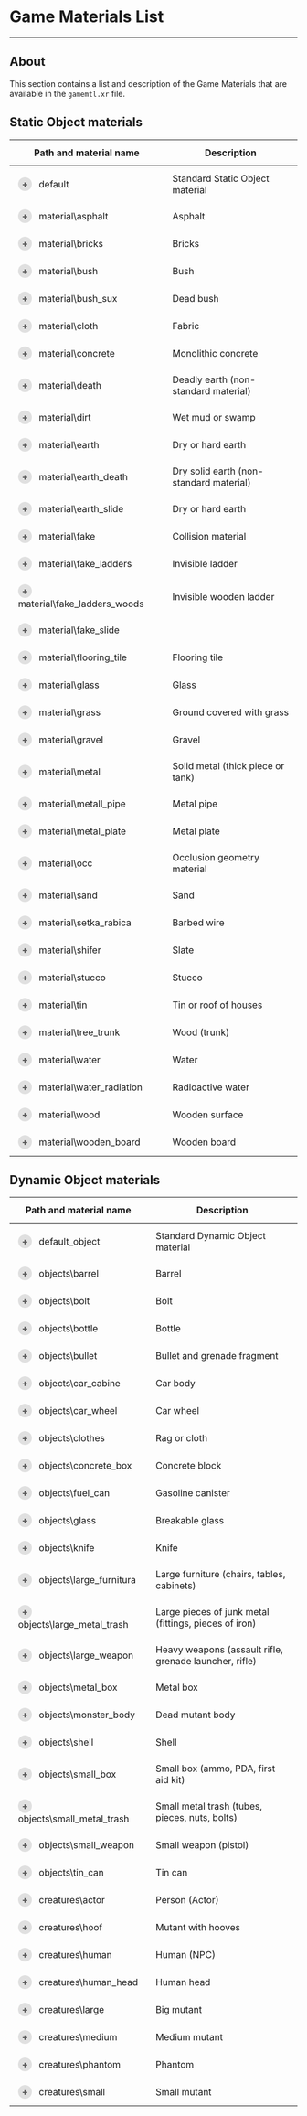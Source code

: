 # Game Materials List

___

## About

This section contains a list and description of the Game Materials that are available in the `gamemtl.xr` file.

## Static Object materials

<style>
.main-table {
    width: 100%;
    border-collapse: collapse;
}

.main-table th, .main-table td {
    padding: 12px 15px;
}

.main-table th {
}

.material-row {
    transition: background-color 0.2s;
}

.material-row:hover {
    background-color: #f9f9f9;
}

.expand-btn {
    cursor: pointer;
    display: inline-block;
    width: 24px;
    height: 24px;
    text-align: center;
    margin-right: 8px;
    background-color: #e0e0e0;
    border-radius: 50%;
    color: #555;
    font-weight: bold;
    line-height: 24px;
    transition: all 0.3s;
    user-select: none;
}

.expand-btn:hover {
    background-color: #d0d0d0;
}

.expand-btn.active {
    background-color: #4CAF50;
    color: white;
}

.details-container {
    max-height: 0;
    overflow: hidden;
    transition: max-height 0.2s ease-out;
    background-color: #fafafa;
}

.details-container.show {
    max-height: 1500px;
    transition: max-height 0.2s ease-in;
}

.nested-table {
    width: calc(100% - 30px);
    margin: 10px 15px;
    border-collapse: collapse;
    box-shadow: 0 1px 3px rgba(0,0,0,0.1);
}

.nested-table td {
    padding: 10px 15px;
    border: 1px solid #e0e0e0;
    background-color: white;
}

.nested-table tr:first-child td {
    border-top: none;
}

.nested-table tr:last-child td {
    border-bottom: none;
}

.nested-table tr td:first-child {
    border-left: none;
    font-weight: 500;
    color: #333;
}

.nested-table tr td:last-child {
    border-right: none;
    color: #666;
}
</style>

<table class="main-table" id="StaticObjectMaterialsTable">
    <thead>
        <tr>
            <th>Path and material name</th>
            <th>Description</th>
        </tr>
    </thead>
    <tbody>
        <tr class="material-row">
            <td>
                <span class="expand-btn" data-source="static/default.html">+</span>
                default
            </td>
            <td>Standard Static Object material</td>
        </tr>
        <tr>
            <td colspan="2" style="padding: 0;">
                <div class="details-container">
                    <table class="nested-table">
                    </table>
                </div>
            </td>
        </tr>
        <tr class="material-row">
            <td>
                <span class="expand-btn" data-source="static/asphalt.html">+</span>
                material\asphalt
            </td>
            <td>Asphalt</td>
        </tr>
        <tr>
            <td colspan="2" style="padding: 0;">
                <div class="details-container">
                    <table class="nested-table">
                    </table>
                </div>
            </td>
        </tr>
        <tr class="material-row">
            <td>
                <span class="expand-btn" data-source="static/bricks.html">+</span>
                material\bricks
            </td>
            <td>Bricks</td>
        </tr>
        <tr>
            <td colspan="2" style="padding: 0;">
                <div class="details-container">
                    <table class="nested-table">
                    </table>
                </div>
            </td>
        </tr>
        <tr class="material-row">
            <td>
                <span class="expand-btn" data-source="static/bush.html">+</span>
                material\bush
            </td>
            <td>Bush</td>
        </tr>
        <tr>
            <td colspan="2" style="padding: 0;">
                <div class="details-container">
                    <table class="nested-table">
                    </table>
                </div>
            </td>
        </tr>
        <tr class="material-row">
            <td>
                <span class="expand-btn" data-source="static/bush-sux.html">+</span>
                material\bush_sux
            </td>
            <td>Dead bush</td>
        </tr>
        <tr>
            <td colspan="2" style="padding: 0;">
                <div class="details-container">
                    <table class="nested-table">
                    </table>
                </div>
            </td>
        </tr>
        <tr class="material-row">
            <td>
                <span class="expand-btn" data-source="static/cloth.html">+</span>
                material\cloth
            </td>
            <td>Fabric</td>
        </tr>
        <tr>
            <td colspan="2" style="padding: 0;">
                <div class="details-container">
                    <table class="nested-table">
                    </table>
                </div>
            </td>
        </tr>
        <tr class="material-row">
            <td>
                <span class="expand-btn" data-source="static/concrete.html">+</span>
                material\concrete
            </td>
            <td>Monolithic concrete</td>
        </tr>
        <tr>
            <td colspan="2" style="padding: 0;">
                <div class="details-container">
                    <table class="nested-table">
                    </table>
                </div>
            </td>
        </tr>
        <tr class="material-row">
            <td>
                <span class="expand-btn" data-source="static/death.html">+</span>
                material\death
            </td>
            <td>Deadly earth (non-standard material)</td>
        </tr>
        <tr>
            <td colspan="2" style="padding: 0;">
                <div class="details-container">
                    <table class="nested-table">
                    </table>
                </div>
            </td>
        </tr>
        <tr class="material-row">
            <td>
                <span class="expand-btn" data-source="static/dirt.html">+</span>
                material\dirt
            </td>
            <td>Wet mud or swamp</td>
        </tr>
        <tr>
            <td colspan="2" style="padding: 0;">
                <div class="details-container">
                    <table class="nested-table">
                    </table>
                </div>
            </td>
        </tr>
        <tr class="material-row">
            <td>
                <span class="expand-btn" data-source="static/earth.html">+</span>
                material\earth
            </td>
            <td>Dry or hard earth</td>
        </tr>
        <tr>
            <td colspan="2" style="padding: 0;">
                <div class="details-container">
                    <table class="nested-table">
                    </table>
                </div>
            </td>
        </tr>
        <tr class="material-row">
            <td>
                <span class="expand-btn" data-source="static/earth-death.html">+</span>
                material\earth_death
            </td>
            <td>Dry solid earth (non-standard material)</td>
        </tr>
        <tr>
            <td colspan="2" style="padding: 0;">
                <div class="details-container">
                    <table class="nested-table">
                    </table>
                </div>
            </td>
        </tr>
        <tr class="material-row">
            <td>
                <span class="expand-btn" data-source="static/earth-slide.html">+</span>
                material\earth_slide
            </td>
            <td>Dry or hard earth</td>
        </tr>
        <tr>
            <td colspan="2" style="padding: 0;">
                <div class="details-container">
                    <table class="nested-table">
                    </table>
                </div>
            </td>
        </tr>
        <tr class="material-row">
            <td>
                <span class="expand-btn" data-source="static/fake.html">+</span>
                material\fake
            </td>
            <td>Collision material</td>
        </tr>
        <tr>
            <td colspan="2" style="padding: 0;">
                <div class="details-container">
                    <table class="nested-table">
                    </table>
                </div>
            </td>
        </tr>
        <tr class="material-row">
            <td>
                <span class="expand-btn" data-source="static/fake-ladders.html">+</span>
                material\fake_ladders
            </td>
            <td>Invisible ladder</td>
        </tr>
        <tr>
            <td colspan="2" style="padding: 0;">
                <div class="details-container">
                    <table class="nested-table">
                    </table>
                </div>
            </td>
        </tr>
        <tr class="material-row">
            <td>
                <span class="expand-btn" data-source="static/fake-ladders-woods.html">+</span>
                material\fake_ladders_woods
            </td>
            <td>Invisible wooden ladder</td>
        </tr>
        <tr>
            <td colspan="2" style="padding: 0;">
                <div class="details-container">
                    <table class="nested-table">
                    </table>
                </div>
            </td>
        </tr>
        <tr class="material-row">
            <td>
                <span class="expand-btn" data-source="static/fake-slide.html">+</span>
                material\fake_slide
            </td>
            <td></td>
        </tr>
        <tr>
            <td colspan="2" style="padding: 0;">
                <div class="details-container">
                    <table class="nested-table">
                    </table>
                </div>
            </td>
        </tr>
        <tr class="material-row">
            <td>
                <span class="expand-btn" data-source="static/flooring-tile.html">+</span>
                material\flooring_tile
            </td>
            <td>Flooring tile</td>
        </tr>
        <tr>
            <td colspan="2" style="padding: 0;">
                <div class="details-container">
                    <table class="nested-table">
                    </table>
                </div>
            </td>
        </tr>
        <tr class="material-row">
            <td>
                <span class="expand-btn" data-source="static/glass.html">+</span>
                material\glass
            </td>
            <td>Glass</td>
        </tr>
        <tr>
            <td colspan="2" style="padding: 0;">
                <div class="details-container">
                    <table class="nested-table">
                    </table>
                </div>
            </td>
        </tr>
        <tr class="material-row">
            <td>
                <span class="expand-btn" data-source="static/grass.html">+</span>
                material\grass
            </td>
            <td>Ground covered with grass</td>
        </tr>
        <tr>
            <td colspan="2" style="padding: 0;">
                <div class="details-container">
                    <table class="nested-table">
                    </table>
                </div>
            </td>
        </tr>
        <tr class="material-row">
            <td>
                <span class="expand-btn" data-source="static/gravel.html">+</span>
                material\gravel
            </td>
            <td>Gravel</td>
        </tr>
        <tr>
            <td colspan="2" style="padding: 0;">
                <div class="details-container">
                    <table class="nested-table">
                    </table>
                </div>
            </td>
        </tr>
        <tr class="material-row">
            <td>
                <span class="expand-btn" data-source="static/metal.html">+</span>
                material\metal
            </td>
            <td>Solid metal (thick piece or tank) </td>
        </tr>
        <tr>
            <td colspan="2" style="padding: 0;">
                <div class="details-container">
                    <table class="nested-table">
                    </table>
                </div>
            </td>
        </tr>
        <tr class="material-row">
            <td>
                <span class="expand-btn" data-source="static/metall-pipe.html">+</span>
                material\metall_pipe
            </td>
            <td>Metal pipe</td>
        </tr>
        <tr>
            <td colspan="2" style="padding: 0;">
                <div class="details-container">
                    <table class="nested-table">
                    </table>
                </div>
            </td>
        </tr>
        <tr class="material-row">
            <td>
                <span class="expand-btn" data-source="static/metal-plate.html">+</span>
                material\metal_plate
            </td>
            <td>Metal plate</td>
        </tr>
        <tr>
            <td colspan="2" style="padding: 0;">
                <div class="details-container">
                    <table class="nested-table">
                    </table>
                </div>
            </td>
        </tr>
        <tr class="material-row">
            <td>
                <span class="expand-btn" data-source="static/occ.html">+</span>
                material\occ
            </td>
            <td>Occlusion geometry material</td>
        </tr>
        <tr>
            <td colspan="2" style="padding: 0;">
                <div class="details-container">
                    <table class="nested-table">
                    </table>
                </div>
            </td>
        </tr>
        <tr class="material-row">
            <td>
                <span class="expand-btn" data-source="static/sand.html">+</span>
                material\sand
            </td>
            <td>Sand</td>
        </tr>
        <tr>
            <td colspan="2" style="padding: 0;">
                <div class="details-container">
                    <table class="nested-table">
                    </table>
                </div>
            </td>
        </tr>
        <tr class="material-row">
            <td>
                <span class="expand-btn" data-source="static/setka-rabica.html">+</span>
                material\setka_rabica
            </td>
            <td>Barbed wire</td>
        </tr>
        <tr>
            <td colspan="2" style="padding: 0;">
                <div class="details-container">
                    <table class="nested-table">
                    </table>
                </div>
            </td>
        </tr>
        <tr class="material-row">
            <td>
                <span class="expand-btn" data-source="static/shifer.html">+</span>
                material\shifer
            </td>
            <td>Slate</td>
        </tr>
        <tr>
            <td colspan="2" style="padding: 0;">
                <div class="details-container">
                    <table class="nested-table">
                    </table>
                </div>
            </td>
        </tr>
        <tr class="material-row">
            <td>
                <span class="expand-btn" data-source="static/stucco.html">+</span>
                material\stucco
            </td>
            <td>Stucco</td>
        </tr>
        <tr>
            <td colspan="2" style="padding: 0;">
                <div class="details-container">
                    <table class="nested-table">
                    </table>
                </div>
            </td>
        </tr>
        <tr class="material-row">
            <td>
                <span class="expand-btn" data-source="static/tin.html">+</span>
                material\tin
            </td>
            <td>Tin or roof of houses</td>
        </tr>
        <tr>
            <td colspan="2" style="padding: 0;">
                <div class="details-container">
                    <table class="nested-table">
                    </table>
                </div>
            </td>
        </tr>
        <tr class="material-row">
            <td>
                <span class="expand-btn" data-source="static/tree-trunk.html">+</span>
                material\tree_trunk
            </td>
            <td>Wood (trunk)</td>
        </tr>
        <tr>
            <td colspan="2" style="padding: 0;">
                <div class="details-container">
                    <table class="nested-table">
                    </table>
                </div>
            </td>
        </tr>
        <tr class="material-row">
            <td>
                <span class="expand-btn" data-source="static/water.html">+</span>
                material\water
            </td>
            <td>Water</td>
        </tr>
        <tr>
            <td colspan="2" style="padding: 0;">
                <div class="details-container">
                    <table class="nested-table">
                    </table>
                </div>
            </td>
        </tr>
        <tr class="material-row">
            <td>
                <span class="expand-btn" data-source="static/water-radiation.html">+</span>
                material\water_radiation
            </td>
            <td>Radioactive water</td>
        </tr>
        <tr>
            <td colspan="2" style="padding: 0;">
                <div class="details-container">
                    <table class="nested-table">
                    </table>
                </div>
            </td>
        </tr>
        <tr class="material-row">
            <td>
                <span class="expand-btn" data-source="static/wood.html">+</span>
                material\wood
            </td>
            <td>Wooden surface</td>
        </tr>
        <tr>
            <td colspan="2" style="padding: 0;">
                <div class="details-container">
                    <table class="nested-table">
                    </table>
                </div>
            </td>
        </tr>
        <tr class="material-row">
            <td>
                <span class="expand-btn" data-source="static/wooden-board.html">+</span>
                material\wooden_board
            </td>
            <td>Wooden board</td>
        </tr>
        <tr>
            <td colspan="2" style="padding: 0;">
                <div class="details-container">
                    <table class="nested-table">
                    </table>
                </div>
            </td>
        </tr>
    </tbody>
</table>

## Dynamic Object materials

<table class="main-table" id="DynamicObjectMaterialsTable">
    <thead>
        <tr>
            <th>Path and material name</th>
            <th>Description</th>
        </tr>
    </thead>
    <tbody>
        <tr class="material-row">
            <td>
                <span class="expand-btn" data-source="dynamic/default-object.html">+</span>
                default_object
            </td>
            <td>Standard Dynamic Object material</td>
        </tr>
        <tr>
            <td colspan="2" style="padding: 0;">
                <div class="details-container">
                    <table class="nested-table">
                    </table>
                </div>
            </td>
        </tr>
        <tr class="material-row">
            <td>
                <span class="expand-btn" data-source="dynamic/barrel.html">+</span>
                objects\barrel
            </td>
            <td>Barrel</td>
        </tr>
        <tr>
            <td colspan="2" style="padding: 0;">
                <div class="details-container">
                    <table class="nested-table">
                    </table>
                </div>
            </td>
        </tr>
        <tr class="material-row">
            <td>
                <span class="expand-btn" data-source="dynamic/bolt.html">+</span>
                objects\bolt
            </td>
            <td>Bolt</td>
        </tr>
        <tr>
            <td colspan="2" style="padding: 0;">
                <div class="details-container">
                    <table class="nested-table">
                    </table>
                </div>
            </td>
        </tr>
        <tr class="material-row">
            <td>
                <span class="expand-btn" data-source="dynamic/bottle.html">+</span>
                objects\bottle
            </td>
            <td>Bottle</td>
        </tr>
        <tr>
            <td colspan="2" style="padding: 0;">
                <div class="details-container">
                    <table class="nested-table">
                    </table>
                </div>
            </td>
        </tr>
        <tr class="material-row">
            <td>
                <span class="expand-btn" data-source="dynamic/bullet.html">+</span>
                objects\bullet
            </td>
            <td>Bullet and grenade fragment</td>
        </tr>
        <tr>
            <td colspan="2" style="padding: 0;">
                <div class="details-container">
                    <table class="nested-table">
                    </table>
                </div>
            </td>
        </tr>
        <tr class="material-row">
            <td>
                <span class="expand-btn" data-source="dynamic/car-cabine.html">+</span>
                objects\car_cabine
            </td>
            <td>Car body</td>
        </tr>
        <tr>
            <td colspan="2" style="padding: 0;">
                <div class="details-container">
                    <table class="nested-table">
                    </table>
                </div>
            </td>
        </tr>
        <tr class="material-row">
            <td>
                <span class="expand-btn" data-source="dynamic/car-wheel.html">+</span>
                objects\car_wheel
            </td>
            <td>Car wheel</td>
        </tr>
        <tr>
            <td colspan="2" style="padding: 0;">
                <div class="details-container">
                    <table class="nested-table">
                    </table>
                </div>
            </td>
        </tr>
        <tr class="material-row">
            <td>
                <span class="expand-btn" data-source="dynamic/clothes.html">+</span>
                objects\clothes
            </td>
            <td>Rag or cloth</td>
        </tr>
        <tr>
            <td colspan="2" style="padding: 0;">
                <div class="details-container">
                    <table class="nested-table">
                    </table>
                </div>
            </td>
        </tr>
        <tr class="material-row">
            <td>
                <span class="expand-btn" data-source="dynamic/concreate-box.html">+</span>
                objects\concrete_box
            </td>
            <td>Concrete block</td>
        </tr>
        <tr>
            <td colspan="2" style="padding: 0;">
                <div class="details-container">
                    <table class="nested-table">
                    </table>
                </div>
            </td>
        </tr>
        <tr class="material-row">
            <td>
                <span class="expand-btn" data-source="dynamic/fuel-can.html">+</span>
                objects\fuel_can
            </td>
            <td>Gasoline canister</td>
        </tr>
        <tr>
            <td colspan="2" style="padding: 0;">
                <div class="details-container">
                    <table class="nested-table">
                    </table>
                </div>
            </td>
        </tr>
        <tr class="material-row">
            <td>
                <span class="expand-btn" data-source="dynamic/glass.html">+</span>
                objects\glass
            </td>
            <td>Breakable glass</td>
        </tr>
        <tr>
            <td colspan="2" style="padding: 0;">
                <div class="details-container">
                    <table class="nested-table">
                    </table>
                </div>
            </td>
        </tr>
        <tr class="material-row">
            <td>
                <span class="expand-btn" data-source="dynamic/knife.html">+</span>
                objects\knife
            </td>
            <td>Knife</td>
        </tr>
        <tr>
            <td colspan="2" style="padding: 0;">
                <div class="details-container">
                    <table class="nested-table">
                    </table>
                </div>
            </td>
        </tr>
        <tr class="material-row">
            <td>
                <span class="expand-btn" data-source="dynamic/large-furnitura.html">+</span>
                objects\large_furnitura
            </td>
            <td>Large furniture (chairs, tables, cabinets)</td>
        </tr>
        <tr>
            <td colspan="2" style="padding: 0;">
                <div class="details-container">
                    <table class="nested-table">
                    </table>
                </div>
            </td>
        </tr>
        <tr class="material-row">
            <td>
                <span class="expand-btn" data-source="dynamic/large-metal-trash.html">+</span>
                objects\large_metal_trash
            </td>
            <td>Large pieces of junk metal (fittings, pieces of iron)</td>
        </tr>
        <tr>
            <td colspan="2" style="padding: 0;">
                <div class="details-container">
                    <table class="nested-table">
                    </table>
                </div>
            </td>
        </tr>
        <tr class="material-row">
            <td>
                <span class="expand-btn" data-source="dynamic/large-weapon.html">+</span>
                objects\large_weapon
            </td>
            <td>Heavy weapons (assault rifle, grenade launcher, rifle)</td>
        </tr>
        <tr>
            <td colspan="2" style="padding: 0;">
                <div class="details-container">
                    <table class="nested-table">
                    </table>
                </div>
            </td>
        </tr>
        <tr class="material-row">
            <td>
                <span class="expand-btn" data-source="dynamic/metal-box.html">+</span>
                objects\metal_box
            </td>
            <td>Metal box</td>
        </tr>
        <tr>
            <td colspan="2" style="padding: 0;">
                <div class="details-container">
                    <table class="nested-table">
                    </table>
                </div>
            </td>
        </tr>
        <tr class="material-row">
            <td>
                <span class="expand-btn" data-source="dynamic/monster-body.html">+</span>
                objects\monster_body
            </td>
            <td>Dead mutant body</td>
        </tr>
        <tr>
            <td colspan="2" style="padding: 0;">
                <div class="details-container">
                    <table class="nested-table">
                    </table>
                </div>
            </td>
        </tr>
        <tr class="material-row">
            <td>
                <span class="expand-btn" data-source="dynamic/shell.html">+</span>
                objects\shell
            </td>
            <td>Shell</td>
        </tr>
        <tr>
            <td colspan="2" style="padding: 0;">
                <div class="details-container">
                    <table class="nested-table">
                    </table>
                </div>
            </td>
        </tr>
        <tr class="material-row">
            <td>
                <span class="expand-btn" data-source="dynamic/small-box.html">+</span>
                objects\small_box
            </td>
            <td>Small box (ammo, PDA, first aid kit)</td>
        </tr>
        <tr>
            <td colspan="2" style="padding: 0;">
                <div class="details-container">
                    <table class="nested-table">
                    </table>
                </div>
            </td>
        </tr>
        <tr class="material-row">
            <td>
                <span class="expand-btn" data-source="dynamic/small-metal-trash.html">+</span>
                objects\small_metal_trash
            </td>
            <td>Small metal trash (tubes, pieces, nuts, bolts)</td>
        </tr>
        <tr>
            <td colspan="2" style="padding: 0;">
                <div class="details-container">
                    <table class="nested-table">
                    </table>
                </div>
            </td>
        </tr>
        <tr class="material-row">
            <td>
                <span class="expand-btn" data-source="dynamic/small-weapon.html">+</span>
                objects\small_weapon
            </td>
            <td>Small weapon (pistol)</td>
        </tr>
        <tr>
            <td colspan="2" style="padding: 0;">
                <div class="details-container">
                    <table class="nested-table">
                    </table>
                </div>
            </td>
        </tr>
        <tr class="material-row">
            <td>
                <span class="expand-btn" data-source="dynamic/tin-can.html">+</span>
                objects\tin_can
            </td>
            <td>Tin can</td>
        </tr>
        <tr>
            <td colspan="2" style="padding: 0;">
                <div class="details-container">
                    <table class="nested-table">
                    </table>
                </div>
            </td>
        </tr>
        <tr class="material-row">
            <td>
                <span class="expand-btn" data-source="dynamic/actor.html">+</span>
                creatures\actor
            </td>
            <td>Person (Actor)</td>
        </tr>
        <tr>
            <td colspan="2" style="padding: 0;">
                <div class="details-container">
                    <table class="nested-table">
                    </table>
                </div>
            </td>
        </tr>
        <tr class="material-row">
            <td>
                <span class="expand-btn" data-source="dynamic/hoof.html">+</span>
                creatures\hoof
            </td>
            <td>Mutant with hooves</td>
        </tr>
        <tr>
            <td colspan="2" style="padding: 0;">
                <div class="details-container">
                    <table class="nested-table">
                    </table>
                </div>
            </td>
        </tr>
        <tr class="material-row">
            <td>
                <span class="expand-btn" data-source="dynamic/human.html">+</span>
                creatures\human
            </td>
            <td>Human (NPC)</td>
        </tr>
        <tr>
            <td colspan="2" style="padding: 0;">
                <div class="details-container">
                    <table class="nested-table">
                    </table>
                </div>
            </td>
        </tr>
        <tr class="material-row">
            <td>
                <span class="expand-btn" data-source="dynamic/human-head.html">+</span>
                creatures\human_head
            </td>
            <td>Human head</td>
        </tr>
        <tr>
            <td colspan="2" style="padding: 0;">
                <div class="details-container">
                    <table class="nested-table">
                    </table>
                </div>
            </td>
        </tr>
        <tr class="material-row">
            <td>
                <span class="expand-btn" data-source="dynamic/large.html">+</span>
                creatures\large
            </td>
            <td>Big mutant</td>
        </tr>
        <tr>
            <td colspan="2" style="padding: 0;">
                <div class="details-container">
                    <table class="nested-table">
                    </table>
                </div>
            </td>
        </tr>
        <tr class="material-row">
            <td>
                <span class="expand-btn" data-source="dynamic/medium.html">+</span>
                creatures\medium
            </td>
            <td>Medium mutant</td>
        </tr>
        <tr>
            <td colspan="2" style="padding: 0;">
                <div class="details-container">
                    <table class="nested-table">
                    </table>
                </div>
            </td>
        </tr>
        <tr class="material-row">
            <td>
                <span class="expand-btn" data-source="dynamic/phantom.html">+</span>
                creatures\phantom
            </td>
            <td>Phantom</td>
        </tr>
        <tr>
            <td colspan="2" style="padding: 0;">
                <div class="details-container">
                    <table class="nested-table">
                    </table>
                </div>
            </td>
        </tr>
        <tr class="material-row">
            <td>
                <span class="expand-btn" data-source="dynamic/small.html">+</span>
                creatures\small
            </td>
            <td>Small mutant</td>
        </tr>
        <tr>
            <td colspan="2" style="padding: 0;">
                <div class="details-container">
                    <table class="nested-table">
                    </table>
                </div>
            </td>
        </tr>
    </tbody>
</table>

<script>
document.addEventListener('DOMContentLoaded', () => {
    // Обработчик для обеих таблиц
    const handleTableClick = async (event) => {
        const btn = event.target.closest('.expand-btn');
        if (!btn) return;

        const row = btn.closest('tr');
        const detailsContainer = row.nextElementSibling.querySelector('.details-container');
        const isOpening = !detailsContainer.classList.contains('show');
        // Обновляем состояние кнопки
        btn.classList.toggle('active', isOpening);
        btn.textContent = isOpening ? '−' : '+';
        if (isOpening) {
            detailsContainer.classList.add('show');
            // Загружаем данные только если они еще не загружены
            if (btn.dataset.source && !btn.dataset.loaded) {
                try {
                    const response = await fetch(btn.dataset.source);
                    if (!response.ok) throw new Error(`HTTP error! status: ${response.status}`);
                    const html = await response.text();
                    const parser = new DOMParser();
                    const doc = parser.parseFromString(html, 'text/html');
                    const nestedTable = detailsContainer.querySelector('.nested-table');
                    // Очищаем перед вставкой новых данных
                    nestedTable.innerHTML = '';
                    // Безопасное извлечение таблицы
                    const sourceTable = doc.querySelector('table');
                    if (sourceTable) {
                        nestedTable.appendChild(sourceTable.cloneNode(true));
                    } else {
                        throw new Error('Таблица не найдена в ответе');
                    }
                    btn.dataset.loaded = 'true';
                } catch (error) {
                    console.error('Ошибка загрузки данных:', error);
                    detailsContainer.innerHTML = '<div class="error-message">Ошибка загрузки данных. Пожалуйста, попробуйте позже.</div>';
                }
            }
        } else {
            // Небольшая задержка для плавного закрытия
            setTimeout(() => {
                detailsContainer.classList.remove('show');
            }, 5);
        }
    };

    const staticTable = document.getElementById('StaticObjectMaterialsTable');
    const dynamicTable = document.getElementById('DynamicObjectMaterialsTable');
    if (staticTable) staticTable.addEventListener('click', handleTableClick);
    if (dynamicTable) dynamicTable.addEventListener('click', handleTableClick);
});
</script>
